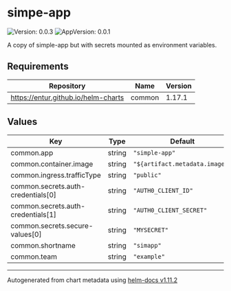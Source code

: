 # simpe-app

![Version: 0.0.3](https://img.shields.io/badge/Version-0.0.3-informational?style=flat-square) ![AppVersion: 0.0.1](https://img.shields.io/badge/AppVersion-0.0.1-informational?style=flat-square)

A copy of simple-app but with secrets mounted as environment variables.

## Requirements

| Repository | Name | Version |
|------------|------|---------|
| https://entur.github.io/helm-charts | common | 1.17.1 |

## Values

| Key | Type | Default | Description |
|-----|------|---------|-------------|
| common.app | string | `"simple-app"` |  |
| common.container.image | string | `"${artifact.metadata.image}"` |  |
| common.ingress.trafficType | string | `"public"` |  |
| common.secrets.auth-credentials[0] | string | `"AUTH0_CLIENT_ID"` |  |
| common.secrets.auth-credentials[1] | string | `"AUTH0_CLIENT_SECRET"` |  |
| common.secrets.secure-values[0] | string | `"MYSECRET"` |  |
| common.shortname | string | `"simapp"` |  |
| common.team | string | `"example"` |  |

----------------------------------------------
Autogenerated from chart metadata using [helm-docs v1.11.2](https://github.com/norwoodj/helm-docs/releases/v1.11.2)
